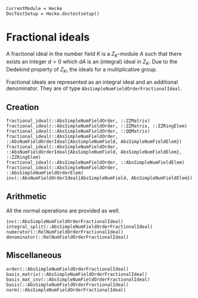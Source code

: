 ```@meta
CurrentModule = Hecke
DocTestSetup = Hecke.doctestsetup()
```
# Fractional ideals


A fractional ideal in the number field $K$ is a $Z_K$-module $A$
such that there exists an integer $d>0$ which $dA$ is an (integral) ideal
in $Z_K$. Due to the Dedekind property of $Z_K$, the ideals for a
multiplicative group.

Fractional ideals are represented as an integral ideal and an additional
denominator. They are of type `AbsSimpleNumFieldOrderFractionalIdeal`.

## Creation

```@docs
fractional_ideal(::AbsSimpleNumFieldOrder, ::ZZMatrix)
fractional_ideal(::AbsSimpleNumFieldOrder, ::ZZMatrix, ::ZZRingElem)
fractional_ideal(::AbsSimpleNumFieldOrder, ::QQMatrix)
fractional_ideal(::AbsSimpleNumFieldOrder, ::AbsNumFieldOrderIdeal{AbsSimpleNumField, AbsSimpleNumFieldElem})
fractional_ideal(::AbsSimpleNumFieldOrder, ::AbsNumFieldOrderIdeal{AbsSimpleNumField, AbsSimpleNumFieldElem}, ::ZZRingElem)
fractional_ideal(::AbsSimpleNumFieldOrder, ::AbsSimpleNumFieldElem)
fractional_ideal(::AbsSimpleNumFieldOrder, ::AbsSimpleNumFieldOrderElem)
inv(::AbsNumFieldOrderIdeal{AbsSimpleNumField, AbsSimpleNumFieldElem})
```

## Arithmetic

All the normal operations are provided as well.

```@docs
inv(::AbsSimpleNumFieldOrderFractionalIdeal)
integral_split(::AbsSimpleNumFieldOrderFractionalIdeal)
numerator(::RelNumFieldOrderFractionalIdeal)
denominator(::RelNumFieldOrderFractionalIdeal)
```

## Miscellaneous

```@docs
order(::AbsSimpleNumFieldOrderFractionalIdeal)
basis_matrix(::AbsSimpleNumFieldOrderFractionalIdeal)
basis_mat_inv(::AbsSimpleNumFieldOrderFractionalIdeal)
basis(::AbsSimpleNumFieldOrderFractionalIdeal)
norm(::AbsSimpleNumFieldOrderFractionalIdeal)
```

